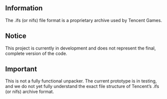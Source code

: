 ## Information
The .ifs (or nifs) file format is a proprietary archive used by Tencent Games.

## Notice
This project is currently in development and does not represent the final, complete version of the code.

## Important
This is not a fully functional unpacker. The current prototype is in testing, and we do not yet fully understand the exact file structure of Tencent’s .ifs (or nifs) archive format.
